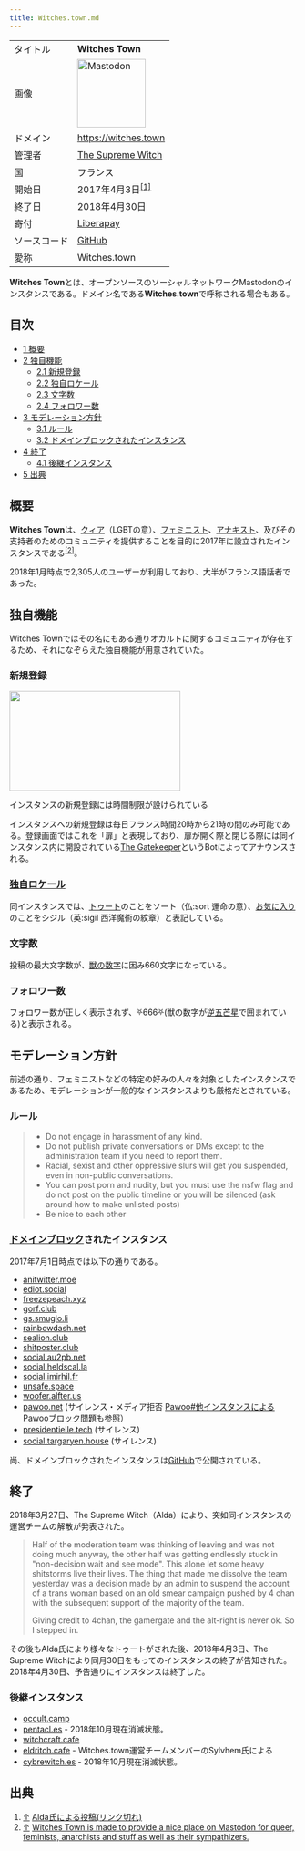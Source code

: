 ```yaml
---
title: Witches.town.md
---
```

<div>

|              |                                                                                                                                                                                                                                                                   |
|--------------|-------------------------------------------------------------------------------------------------------------------------------------------------------------------------------------------------------------------------------------------------------------------|
| タイトル     | **Witches Town**                                                                                                                                                                                                                                                  |
| 画像         | [<img src="/images/thumb/2/22/Logo_de_Witches_Town.png/120px-Logo_de_Witches_Town.png" srcset="/images/2/22/Logo_de_Witches_Town.png 1.5x" width="120" height="120" alt="Mastodon" />](/%E3%83%95%E3%82%A1%E3%82%A4%E3%83%AB:Logo_de_Witches_Town.png "Mastodon") |
| ドメイン     | <a href="https://witches.town" rel="nofollow">https://witches.town</a>                                                                                                                                                                                            |
| 管理者       | <a href="https://witches.town/@TheSupreme" rel="nofollow">The Supreme Witch</a>                                                                                                                                                                                   |
| 国           | フランス                                                                                                                                                                                                                                                          |
| 開始日       | 2017年4月3日<sup>[\[1\]](#cite_note-1)</sup>                                                                                                                                                                                                                      |
| 終了日       | 2018年4月30日                                                                                                                                                                                                                                                     |
| 寄付         | <a href="https://liberapay.com/WitchesTown" rel="nofollow">Liberapay</a>                                                                                                                                                                                          |
| ソースコード | <a href="https://github.com/WitchesTown/mastodon" rel="nofollow">GitHub</a>                                                                                                                                                                                       |
| 愛称         | Witches.town                                                                                                                                                                                                                                                      |

**Witches Town**とは、オープンソースのソーシャルネットワークMastodonのインスタンスである。ドメイン名である**Witches.town**で呼称される場合もある。

<div>

<div lang="ja" dir="ltr">

## 目次

</div>

-   [1 概要](#.E6.A6.82.E8.A6.81)
-   [2 独自機能](#.E7.8B.AC.E8.87.AA.E6.A9.9F.E8.83.BD)
    -   [2.1 新規登録](#.E6.96.B0.E8.A6.8F.E7.99.BB.E9.8C.B2)
    -   [2.2 独自ロケール](#.E7.8B.AC.E8.87.AA.E3.83.AD.E3.82.B1.E3.83.BC.E3.83.AB)
    -   [2.3 文字数](#.E6.96.87.E5.AD.97.E6.95.B0)
    -   [2.4 フォロワー数](#.E3.83.95.E3.82.A9.E3.83.AD.E3.83.AF.E3.83.BC.E6.95.B0)
-   [3 モデレーション方針](#.E3.83.A2.E3.83.87.E3.83.AC.E3.83.BC.E3.82.B7.E3.83.A7.E3.83.B3.E6.96.B9.E9.87.9D)
    -   [3.1 ルール](#.E3.83.AB.E3.83.BC.E3.83.AB)
    -   [3.2 ドメインブロックされたインスタンス](#.E3.83.89.E3.83.A1.E3.82.A4.E3.83.B3.E3.83.96.E3.83.AD.E3.83.83.E3.82.AF.E3.81.95.E3.82.8C.E3.81.9F.E3.82.A4.E3.83.B3.E3.82.B9.E3.82.BF.E3.83.B3.E3.82.B9)
-   [4 終了](#.E7.B5.82.E4.BA.86)
    -   [4.1 後継インスタンス](#.E5.BE.8C.E7.B6.99.E3.82.A4.E3.83.B3.E3.82.B9.E3.82.BF.E3.83.B3.E3.82.B9)
-   [5 出典](#.E5.87.BA.E5.85.B8)

</div>

## 概要

**Witches Town**は、[クィア](https://ja.wikipedia.org/wiki/%E3%82%AF%E3%82%A3%E3%82%A2 "w:クィア")（LGBTの意）、[フェミニスト](https://ja.wikipedia.org/wiki/%E3%83%95%E3%82%A7%E3%83%9F%E3%83%8B%E3%82%B9%E3%83%88 "w:フェミニスト")、[アナキスト](https://ja.wikipedia.org/wiki/%E3%82%A2%E3%83%8A%E3%82%AD%E3%82%BA%E3%83%A0 "w:アナキズム")、及びその支持者のためのコミュニティを提供することを目的に2017年に設立されたインスタンスである<sup>[\[2\]](#cite_note-2)</sup>。

2018年1月時点で2,305人のユーザーが利用しており、大半がフランス語話者であった。

## 独自機能

Witches Townではその名にもある通りオカルトに関するコミュニティが存在するため、それになぞらえた独自機能が用意されていた。

### 新規登録

<div>

<div>

[<img src="/images/thumb/c/ca/%E3%82%B9%E3%82%AF%E3%83%AA%E3%83%BC%E3%83%B3%E3%82%B7%E3%83%A7%E3%83%83%E3%83%88_2018-01-07_23.26.16.png/300px-%E3%82%B9%E3%82%AF%E3%83%AA%E3%83%BC%E3%83%B3%E3%82%B7%E3%83%A7%E3%83%83%E3%83%88_2018-01-07_23.26.16.png" srcset="/images/thumb/c/ca/%E3%82%B9%E3%82%AF%E3%83%AA%E3%83%BC%E3%83%B3%E3%82%B7%E3%83%A7%E3%83%83%E3%83%88_2018-01-07_23.26.16.png/450px-%E3%82%B9%E3%82%AF%E3%83%AA%E3%83%BC%E3%83%B3%E3%82%B7%E3%83%A7%E3%83%83%E3%83%88_2018-01-07_23.26.16.png 1.5x, /images/c/ca/%E3%82%B9%E3%82%AF%E3%83%AA%E3%83%BC%E3%83%B3%E3%82%B7%E3%83%A7%E3%83%83%E3%83%88_2018-01-07_23.26.16.png 2x" width="300" height="175" />](/%E3%83%95%E3%82%A1%E3%82%A4%E3%83%AB:%E3%82%B9%E3%82%AF%E3%83%AA%E3%83%BC%E3%83%B3%E3%82%B7%E3%83%A7%E3%83%83%E3%83%88_2018-01-07_23.26.16.png)

<div>

<div>

[](/%E3%83%95%E3%82%A1%E3%82%A4%E3%83%AB:%E3%82%B9%E3%82%AF%E3%83%AA%E3%83%BC%E3%83%B3%E3%82%B7%E3%83%A7%E3%83%83%E3%83%88_2018-01-07_23.26.16.png "拡大")

</div>

インスタンスの新規登録には時間制限が設けられている

</div>

</div>

</div>

インスタンスへの新規登録は毎日フランス時間20時から21時の間のみ可能である。登録画面ではこれを「扉」と表現しており、扉が開く際と閉じる際には同インスタンス内に開設されている<a href="https://witches.town/@TheGateKeeper" rel="nofollow">The Gatekeeper</a>というBotによってアナウンスされる。

### [独自ロケール](/%E7%8B%AC%E8%87%AA%E3%83%AD%E3%82%B1%E3%83%BC%E3%83%AB "独自ロケール")

同インスタンスでは、[トゥート](/%E3%83%88%E3%82%A5%E3%83%BC%E3%83%88 "トゥート")のことをソート（仏:sort 運命の意）、[お気に入り](/%E3%81%8A%E6%B0%97%E3%81%AB%E5%85%A5%E3%82%8A "お気に入り")のことをシジル（英:sigil 西洋魔術の紋章）と表記している。

### 文字数

投稿の最大文字数が、[獣の数字](https://ja.wikipedia.org/wiki/%E7%8D%A3%E3%81%AE%E6%95%B0%E5%AD%97 "w:獣の数字")に因み660文字になっている。

### フォロワー数

フォロワー数が正しく表示されず、⛧666⛧(獣の数字が[逆五芒星](https://ja.wikipedia.org/wiki/%E9%80%86%E4%BA%94%E8%8A%92%E6%98%9F "w:逆五芒星")で囲まれている)と表示される。

## モデレーション方針

前述の通り、フェミニストなどの特定の好みの人々を対象としたインスタンスであるため、モデレーションが一般的なインスタンスよりも厳格だとされている。

### ルール

> -   Do not engage in harassment of any kind.
> -   Do not publish private conversations or DMs except to the administration team if you need to report them.
> -   Racial, sexist and other oppressive slurs will get you suspended, even in non-public conversations.
> -   You can post porn and nudity, but you must use the nsfw flag and do not post on the public timeline or you will be silenced (ask around how to make unlisted posts)
> -   Be nice to each other

### [ドメインブロック](/%E3%83%89%E3%83%A1%E3%82%A4%E3%83%B3%E3%83%96%E3%83%AD%E3%83%83%E3%82%AF "ドメインブロック")されたインスタンス

2017年7月1日時点では以下の通りである。

-   [anitwitter.moe](/Anitwitter.moe "Anitwitter.moe (存在しないページ)")
-   [ediot.social](/Ediot.social "Ediot.social (存在しないページ)")
-   [freezepeach.xyz](/Freezepeach.xyz "Freezepeach.xyz (存在しないページ)")
-   [gorf.club](/Gorf.club "Gorf.club (存在しないページ)")
-   [gs.smuglo.li](/Gs.smuglo.li "Gs.smuglo.li (存在しないページ)")
-   [rainbowdash.net](/Rainbowdash.net "Rainbowdash.net (存在しないページ)")
-   [sealion.club](/Sealion.club "Sealion.club (存在しないページ)")
-   [shitposter.club](/Shitposter.club "Shitposter.club (存在しないページ)")
-   [social.au2pb.net](/Social.au2pb.net "Social.au2pb.net (存在しないページ)")
-   [social.heldscal.la](/Social.heldscal.la "Social.heldscal.la (存在しないページ)")
-   [social.imirhil.fr](/Social.imirhil.fr "Social.imirhil.fr (存在しないページ)")
-   [unsafe.space](/Unsafe.space "Unsafe.space (存在しないページ)")
-   [woofer.alfter.us](/Woofer.alfter.us "Woofer.alfter.us (存在しないページ)")
-   [pawoo.net](/Pawoo.net "Pawoo.net") (サイレンス・メディア拒否 [Pawoo#他インスタンスによるPawooブロック問題](/Pawoo#.E4.BB.96.E3.82.A4.E3.83.B3.E3.82.B9.E3.82.BF.E3.83.B3.E3.82.B9.E3.81.AB.E3.82.88.E3.82.8BPawoo.E3.83.96.E3.83.AD.E3.83.83.E3.82.AF.E5.95.8F.E9.A1.8C "Pawoo")も参照）
-   [presidentielle.tech](/Presidentielle.tech "Presidentielle.tech (存在しないページ)") (サイレンス)
-   [social.targaryen.house](/Social.targaryen.house "Social.targaryen.house (存在しないページ)") (サイレンス)

尚、ドメインブロックされたインスタンスは<a href="https://github.com/WitchesTown/InstanceInternals/blob/master/Blocklist.md" rel="nofollow">GitHub</a>で公開されている。

## 終了

2018年3月27日、The Supreme Witch（Alda）により、突如同インスタンスの運営チームの解散が発表された。

> Half of the moderation team was thinking of leaving and was not doing much anyway, the other half was getting endlessly stuck in "non-decision wait and see mode". This alone let some heavy shitstorms live their lives. The thing that made me dissolve the team yesterday was a decision made by an admin to suspend the account of a trans woman based on an old smear campaign pushed by 4 chan with the subsequent support of the majority of the team.
>
> Giving credit to 4chan, the gamergate and the alt-right is never ok. So I stepped in.

その後もAlda氏により様々なトゥートがされた後、2018年4月3日、The Supreme Witchにより同月30日をもってのインスタンスの終了が告知された。2018年4月30日、予告通りにインスタンスは終了した。

### 後継インスタンス

-   <a href="https://occult.camp" rel="nofollow">occult.camp</a>
-   <a href="https://pentacl.es" rel="nofollow">pentacl.es</a> - 2018年10月現在消滅状態。
-   <a href="https://witchcraft.cafe" rel="nofollow">witchcraft.cafe</a>
-   <a href="https://eldritch.cafe" rel="nofollow">eldritch.cafe</a> - Witches.town運​営チームメンバーのSylvhem氏による
-   <a href="https://cybrewitch.es" rel="nofollow">cybrewitch.es</a> - 2018年10月現在消滅状態。

## 出典

<div>

1.  [↑](#cite_ref-1) <a href="https://witches.town/@Alda/2734659" rel="nofollow">Alda氏による投稿(リンク切れ)</a>
2.  [↑](#cite_ref-2) <a href="https://witches.town/about" rel="nofollow">Witches Town is made to provide a nice place on Mastodon for queer, feminists, anarchists and stuff as well as their sympathizers.</a>

</div>

</div>
